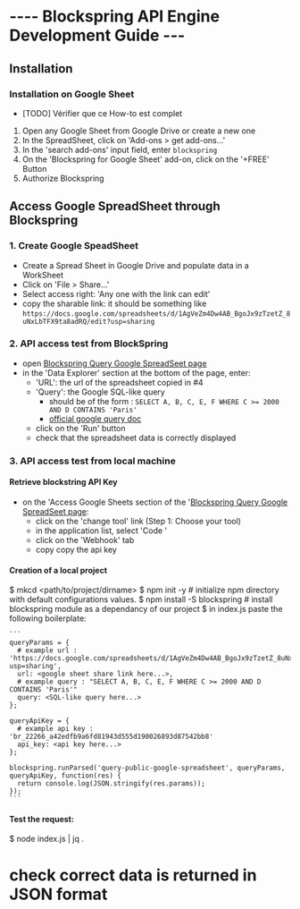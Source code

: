 ---- Blockspring API Engine Development Guide ---
=================================================

Installation
------------

### Installation on Google Sheet
  - [TODO] Vérifier que ce How-to est complet

  1. Open any Google Sheet from Google Drive or create a new one
  2. In the SpreadSheet, click on 'Add-ons > get add-ons...'
  3. In the 'search add-ons' input field, enter `blockspring`
  4. On the 'Blockspring for Google Sheet' add-on, click on the '+FREE' Button
  5. Authorize Blockspring


Access Google SpreadSheet through Blockspring
------------------------------------------------

### 1. Create Google SpeadSheet

  + Create a Spread Sheet in Google Drive and populate data in a WorkSheet
  + Click on 'File > Share...'
  + Select access right: 'Any one with the link can edit' 
  + copy the sharable link: it should be something like `https://docs.google.com/spreadsheets/d/1AgVeZm4Dw4AB_BgoJx9zTzetZ_8uNxLbTFX9ta8adRQ/edit?usp=sharing`

### 2. API access test from BlockSpring
  + open [Blockspring Query Google SpreadSeet page](https://open.blockspring.com/donpinkus/query-google-spreadsheet)
  + in the 'Data Explorer' section at the bottom of the page, enter:
    - 'URL': the url of the spreadsheet copied in #4
    - 'Query': the Google SQL-like query
      - should be of the form : ` SELECT A, B, C, E, F WHERE C >= 2000 AND D CONTAINS 'Paris' `
      - [official google query doc](https://developers.google.com/chart/interactive/docs/querylanguage#setting-the-query-from-javascript)
    - click on the 'Run' button
    - check that the spreadsheet data is correctly displayed

### 3. API access test from local machine
#### Retrieve blockstring API Key 
  + on the  'Access Google Sheets section of the '[Blockspring Query Google SpreadSeet page](https://open.blockspring.com/donpinkus/query-google-spreadsheet):
    - click on the 'change tool' link (Step 1: Choose your tool)
    - in the application list, select 'Code '
    - click on the 'Webhook' tab
    - copy copy the api key
      
    
#### Creation of a local project 
  $ mkcd <path/to/project/dirname> 
  $ npm init -y   # initialize npm directory with default configurations values.
  $ npm install -S blockspring  # install blockspring module as a dependancy of our project
  $ in index.js paste the following boilerplate:

    ```
    queryParams = {
      # example url : 'https://docs.google.com/spreadsheets/d/1AgVeZm4Dw4AB_BgoJx9zTzetZ_8uNxLbTFX9ta8adRQ/edit?usp=sharing',
      url: <google sheet share link here...>,
      # example query : "SELECT A, B, C, E, F WHERE C >= 2000 AND D CONTAINS 'Paris'"
      query: <SQL-like query here...>
    };

    queryApiKey = {
      # example api key : 'br_22266_a42edfb9a6fd81943d555d190026893d87542bb8'
      api_key: <api key here...>
    };

    blockspring.runParsed('query-public-google-spreadsheet', queryParams, queryApiKey, function(res) {
      return console.log(JSON.stringify(res.params));
    });                                                
    ```
#### Test the request: 
  $ node index.js | jq .
  # check correct data is returned in JSON format


